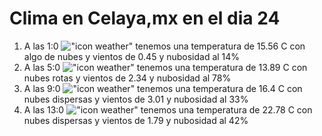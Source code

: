 # Clima en Celaya,mx en el dia 24

1. A las 1:0 !["icon weather"](http://openweathermap.org/img/w/02n.png) tenemos una temperatura de 15.56 C con algo de nubes y  vientos de 0.45 y nubosidad al 14%
1. A las 5:0 !["icon weather"](http://openweathermap.org/img/w/04n.png) tenemos una temperatura de 13.89 C con nubes rotas y  vientos de 2.34 y nubosidad al 78%
1. A las 9:0 !["icon weather"](http://openweathermap.org/img/w/03d.png) tenemos una temperatura de 16.4 C con nubes dispersas y  vientos de 3.01 y nubosidad al 33%
1. A las 13:0 !["icon weather"](http://openweathermap.org/img/w/03d.png) tenemos una temperatura de 22.78 C con nubes dispersas y  vientos de 1.79 y nubosidad al 42%
